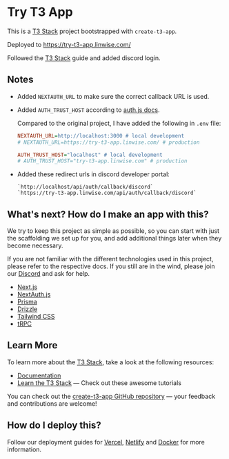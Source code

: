 # Try T3 App

This is a [T3 Stack](https://create.t3.gg/) project bootstrapped with `create-t3-app`.

Deployed to https://try-t3-app.linwise.com/

Followed the [T3 Stack](https://create.t3.gg/) guide and added discord login.

## Notes

- Added `NEXTAUTH_URL` to make sure the correct callback URL is used.
- Added `AUTH_TRUST_HOST` according to [auth.js docs](https://authjs.dev/getting-started/deployment#auth_trust_host).

  Compared to the original project, I have added the following in `.env` file:

  ```ini
  NEXTAUTH_URL=http://localhost:3000 # local development
  # NEXTAUTH_URL=https://try-t3-app.linwise.com/ # production

  AUTH_TRUST_HOST="localhost" # local development
  # AUTH_TRUST_HOST="try-t3-app.linwise.com" # production
  ```

- Added these redirect urls in discord developer portal:

  ```plain
  `http://localhost/api/auth/callback/discord`
  `https://try-t3-app.linwise.com/api/auth/callback/discord`
  ```

## What's next? How do I make an app with this?

We try to keep this project as simple as possible, so you can start with just the scaffolding we set up for you, and add additional things later when they become necessary.

If you are not familiar with the different technologies used in this project, please refer to the respective docs. If you still are in the wind, please join our [Discord](https://t3.gg/discord) and ask for help.

- [Next.js](https://nextjs.org)
- [NextAuth.js](https://next-auth.js.org)
- [Prisma](https://prisma.io)
- [Drizzle](https://orm.drizzle.team)
- [Tailwind CSS](https://tailwindcss.com)
- [tRPC](https://trpc.io)

## Learn More

To learn more about the [T3 Stack](https://create.t3.gg/), take a look at the following resources:

- [Documentation](https://create.t3.gg/)
- [Learn the T3 Stack](https://create.t3.gg/en/faq#what-learning-resources-are-currently-available) — Check out these awesome tutorials

You can check out the [create-t3-app GitHub repository](https://github.com/t3-oss/create-t3-app) — your feedback and contributions are welcome!

## How do I deploy this?

Follow our deployment guides for [Vercel](https://create.t3.gg/en/deployment/vercel), [Netlify](https://create.t3.gg/en/deployment/netlify) and [Docker](https://create.t3.gg/en/deployment/docker) for more information.
